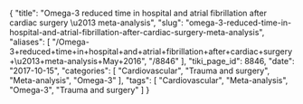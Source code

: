 {
    "title": "Omega-3 reduced time in hospital and atrial fibrillation after cardiac surgery \u2013 meta-analysis",
    "slug": "omega-3-reduced-time-in-hospital-and-atrial-fibrillation-after-cardiac-surgery-meta-analysis",
    "aliases": [
        "/Omega-3+reduced+time+in+hospital+and+atrial+fibrillation+after+cardiac+surgery+\u2013+meta-analysis+May+2016",
        "/8846"
    ],
    "tiki_page_id": 8846,
    "date": "2017-10-15",
    "categories": [
        "Cardiovascular",
        "Trauma and surgery",
        "Meta-analysis",
        "Omega-3"
    ],
    "tags": [
        "Cardiovascular",
        "Meta-analysis",
        "Omega-3",
        "Trauma and surgery"
    ]
}